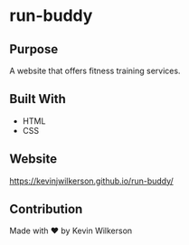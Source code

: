 # run-buddy

## Purpose
A website that offers fitness training services.

## Built With
* HTML
* CSS

## Website
https://kevinjwilkerson.github.io/run-buddy/

## Contribution
Made with ❤️ by Kevin Wilkerson
